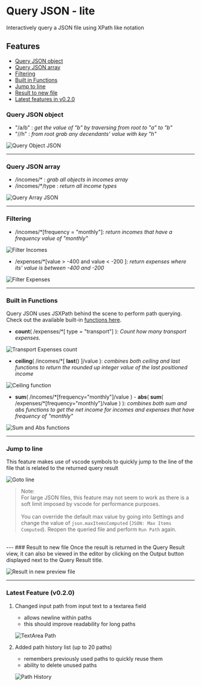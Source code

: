 # Query JSON - lite

Interactively query a JSON file using XPath like notation


## Features
- [Query JSON object](#query-json-object)
- [Query JSON array](#query-json-array)
- [Filtering](#filtering)
- [Built in Functions](#built-in-functions)
- [Jump to line](#jump-to-line-v010)
- [Result to new file](#result-to-new-file)
- [Latest features in v0.2.0](#latest-feature-v020)

### Query JSON object
- "/a/b" : *get the value of "b" by traversing from root to "a" to "b"*
- "//h" : *from root grab any decendants' value with key "h"*

![Query Object JSON](resources/QueryObject.gif)

---
### Query JSON array
- /incomes/\* : *grab all objects in incomes array*
- /incomes/\*/type : *return all income types*

![Query Array JSON](resources/QueryArray.gif)

---
### Filtering
- /incomes/\*[frequency = "monthly"]: *return incomes that have a frequency value of "monthly"*

![Filter Incomes](resources/QueryFilter1.gif)
- /expenses/\*[value > -400 and value < -200 ]: *return expenses where its' value is between -400 and -200*

![Filter Expenses](resources/QueryFilter2.gif)

---
### Built in Functions

Query JSON uses JSXPath behind the scene to perform path querying. Check out the available built-in [functions here](https://github.com/Quang-Nhan/JSXPath/blob/master/README.md#built-in-functions).

- **count**( /expenses/*[ type = "transport"] ): *Count how many transport expenses.*

![Transport Expenses count](resources/TransportExpensesCount.png)

- **ceiling**( /incomes/\*[ **last**() ]/value ): *combines both ceiling and last functions to return the rounded up integer value of the last positioned income*

![Ceiling function](resources/Ceiling.png)

- **sum**( /incomes/\*[frequency="monthly"]/value ) - **abs**( **sum**( /expenses/\*[frequency="monthly"]/value ) ): *combines both sum and abs functions to get the net income for incomes and expenses that have frequency of "monthly"*

![Sum and Abs functions](resources/SumAbsFunctions.png)

---
### Jump to line
This feature makes use of vscode symbols to quickly jump to the line of the file that is related to the returned query result


![Goto line](resources/GotoEditor.gif)


> Note: <br/>
> For large JSON files, this feature may not seem to work as there is a soft limit imposed by vscode for performance purposes.<br/><br/>
> You can override the default max value by going into Settings and change the value of `json.maxItemsComputed` (`JSON: Max Items Computed`). Reopen the queried file and perform `Run Path` again.
<br/>
---
### Result to new file
Once the result is returned in the Query Result view, it can also be viewed in the editor by clicking on the Output button displayed next to the Query Result title.

![Result in new preview file](resources/PreviewResult.gif)


---
### Latest Feature (v0.2.0)
1. Changed input path from input text to a textarea field
    - allows newline within paths
    - this should improve readability for long paths

    ![TextArea Path](resources/TextAreaPath.png)

2. Added path history list (up to 20 paths)
    - remembers previously used paths to quickly reuse them
    - ability to delete unused paths

    ![Path History](resources/PathHistory.png)